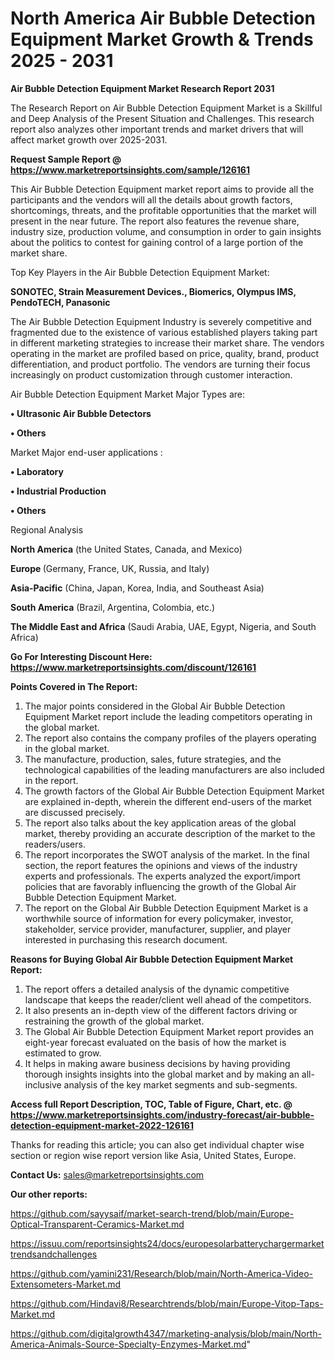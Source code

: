 # North America Air Bubble Detection Equipment Market Growth & Trends 2025 - 2031

<strong>Air Bubble Detection Equipment Market Research Report 2031</strong>

The Research Report on Air Bubble Detection Equipment Market is a Skillful and Deep Analysis of the Present Situation and Challenges. This research report also analyzes other important trends and market drivers that will affect market growth over 2025-2031.

<strong>Request Sample Report @ <a href=https://www.marketreportsinsights.com/sample/126161>https://www.marketreportsinsights.com/sample/126161</a></strong>

This Air Bubble Detection Equipment market report aims to provide all the participants and the vendors will all the details about growth factors, shortcomings, threats, and the profitable opportunities that the market will present in the near future. The report also features the revenue share, industry size, production volume, and consumption in order to gain insights about the politics to contest for gaining control of a large portion of the market share.

Top Key Players in the Air Bubble Detection Equipment Market:

<strong>SONOTEC, Strain Measurement Devices., Biomerics, Olympus IMS, PendoTECH, Panasonic</strong>

The Air Bubble Detection Equipment Industry is severely competitive and fragmented due to the existence of various established players taking part in different marketing strategies to increase their market share. The vendors operating in the market are profiled based on price, quality, brand, product differentiation, and product portfolio. The vendors are turning their focus increasingly on product customization through customer interaction.

Air Bubble Detection Equipment Market Major Types are:

<strong>• Ultrasonic Air Bubble Detectors

• Others</strong>

Market Major end-user applications :

<strong>• Laboratory

• Industrial Production

• Others</strong>

Regional Analysis

</u><strong><b>North America</b></strong> (the United States, Canada, and Mexico)

<strong><b>Europe </b></strong>(Germany, France, UK, Russia, and Italy)

<strong><b>Asia-Pacific</b></strong> (China, Japan, Korea, India, and Southeast Asia)

<strong><b>South America</b></strong> (Brazil, Argentina, Colombia, etc.)

<strong><b>The Middle East and Africa</b></strong> (Saudi Arabia, UAE, Egypt, Nigeria, and South Africa)

<strong>Go For Interesting Discount Here: <a href=https://www.marketreportsinsights.com/discount/126161>https://www.marketreportsinsights.com/discount/126161</a></strong>

<strong>Points Covered in The Report:</strong>
<ol>
  <li>The major points considered in the Global Air Bubble Detection Equipment Market report include the leading competitors operating in the global market.</li>
  <li>The report also contains the company profiles of the players operating in the global market.</li>
  <li>The manufacture, production, sales, future strategies, and the technological capabilities of the leading manufacturers are also included in the report.</li>
  <li>The growth factors of the Global Air Bubble Detection Equipment Market are explained in-depth, wherein the different end-users of the market are discussed precisely.</li>
  <li>The report also talks about the key application areas of the global market, thereby providing an accurate description of the market to the readers/users.</li>
  <li>The report incorporates the SWOT analysis of the market. In the final section, the report features the opinions and views of the industry experts and professionals. The experts analyzed the export/import policies that are favorably influencing the growth of the Global Air Bubble Detection Equipment Market.</li>
  <li>The report on the Global Air Bubble Detection Equipment Market is a worthwhile source of information for every policymaker, investor, stakeholder, service provider, manufacturer, supplier, and player interested in purchasing this research document.</li>
</ol>
<strong>Reasons for Buying Global Air Bubble Detection Equipment Market Report:</strong>

<ol>
  <li>The report offers a detailed analysis of the dynamic competitive landscape that keeps the reader/client well ahead of the competitors.</li>
  <li>It also presents an in-depth view of the different factors driving or restraining the growth of the global market.</li>
  <li>The Global Air Bubble Detection Equipment Market report provides an eight-year forecast evaluated on the basis of how the market is estimated to grow.</li>
  <li>It helps in making aware business decisions by having providing thorough insights insights into the global market and by making an all-inclusive analysis of the key market segments and sub-segments.</li>
</ol>
<strong>Access full Report Description, TOC, Table of Figure, Chart, etc. @ <a href=https://www.marketreportsinsights.com/industry-forecast/air-bubble-detection-equipment-market-2022-126161>https://www.marketreportsinsights.com/industry-forecast/air-bubble-detection-equipment-market-2022-126161</a></strong>


Thanks for reading this article; you can also get individual chapter wise section or region wise report version like Asia, United States, Europe.

<strong>Contact Us:</strong>
sales@marketreportsinsights.com

<strong>Our other reports:</strong>

<a href=https://github.com/sayysaif/market-search-trend/blob/main/Europe-Optical-Transparent-Ceramics-Market.md>https://github.com/sayysaif/market-search-trend/blob/main/Europe-Optical-Transparent-Ceramics-Market.md</a>

<a href=https://issuu.com/reportsinsights24/docs/europesolarbatterychargermarkettrendsandchallenges>https://issuu.com/reportsinsights24/docs/europesolarbatterychargermarkettrendsandchallenges</a>

<a href=https://github.com/yamini231/Research/blob/main/North-America-Video-Extensometers-Market.md>https://github.com/yamini231/Research/blob/main/North-America-Video-Extensometers-Market.md</a>

<a href=https://github.com/Hindavi8/Researchtrends/blob/main/Europe-Vitop-Taps-Market.md>https://github.com/Hindavi8/Researchtrends/blob/main/Europe-Vitop-Taps-Market.md</a>

<a href=https://github.com/digitalgrowth4347/marketing-analysis/blob/main/North-America-Animals-Source-Specialty-Enzymes-Market.md>https://github.com/digitalgrowth4347/marketing-analysis/blob/main/North-America-Animals-Source-Specialty-Enzymes-Market.md</a>"
